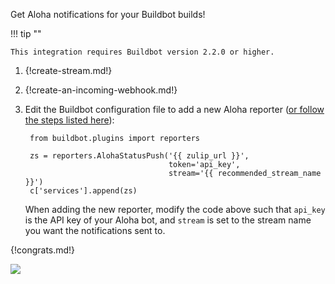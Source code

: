 Get Aloha notifications for your Buildbot builds!

!!! tip ""

    This integration requires Buildbot version 2.2.0 or higher.

1. {!create-stream.md!}

1. {!create-an-incoming-webhook.md!}

1. Edit the Buildbot configuration file to add a new Aloha reporter
 ([or follow the steps listed here][1]):

        from buildbot.plugins import reporters

        zs = reporters.AlohaStatusPush('{{ zulip_url }}',
                                       token='api_key',
                                       stream='{{ recommended_stream_name }}')
        c['services'].append(zs)

    When adding the new reporter, modify the code above such that `api_key`
    is the API key of your Aloha bot, and `stream` is set to the stream name
    you want the notifications sent to.

[1]: https://docs.buildbot.net/latest/manual/configuration/reporters/zulip_status.html

{!congrats.md!}

![](/static/images/integrations/buildbot/001.png)
